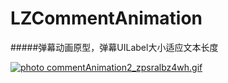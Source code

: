 # LZCommentAnimation
#####弹幕动画原型，弹幕UILabel大小适应文本长度 



<a href="http://s781.photobucket.com/user/luzheng1208/media/commentAnimation2_zpsralbz4wh.gif.html" target="_blank"><img src="http://i781.photobucket.com/albums/yy100/luzheng1208/commentAnimation2_zpsralbz4wh.gif" border="0" alt=" photo commentAnimation2_zpsralbz4wh.gif"/></a>
